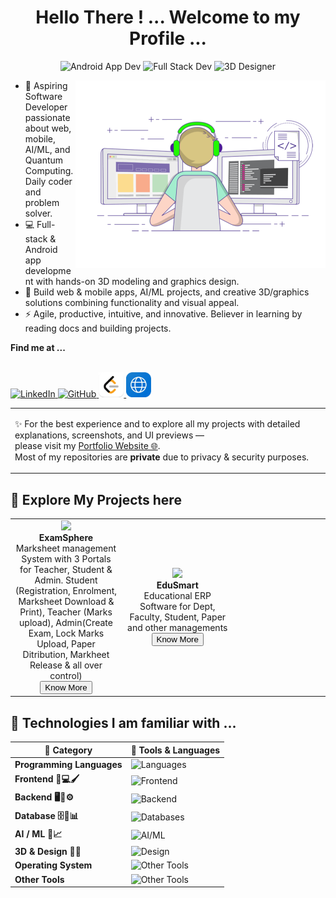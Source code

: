 <h1 align="center">Hello There ! ... Welcome to my Profile ... </h1>

<p align="center">
  <img src="https://img.shields.io/badge/-Android%20App%20Dev-16a34a?style=for-the-badge&logo=android&logoColor=white" alt="Android App Dev" />
  <img src="https://img.shields.io/badge/-Full%20Stack%20Software%20Developer-1d4ed8?style=for-the-badge&logo=visualstudiocode&logoColor=white" alt="Full Stack Dev" />
  <img src="https://img.shields.io/badge/-3D%20Graphics%20Designer-ea580c?style=for-the-badge&logo=blender&logoColor=white" alt="3D Designer" />
</p>


<img align="right" alt="Coding" width="400" src="https://raw.githubusercontent.com/devSouvik/devSouvik/master/gif3.gif">


- 🔭 Aspiring Software Developer passionate about web, mobile, AI/ML, and Quantum Computing. Daily coder and problem solver. 
- 💻 Full-stack & Android app development with hands-on 3D modeling and graphics design.
- 🤖 Build web & mobile apps, AI/ML projects, and creative 3D/graphics solutions combining functionality and visual appeal. 
- ⚡ Agile, productive, intuitive, and innovative. Believer in learning by reading docs and building projects.


<div align="">
<b>Find me at ... </b>
</div>
<br>
<p align="">
  <a href="https://www.linkedin.com/in/yourprofile" target="_blank">
    <img src="https://skillicons.dev/icons?i=linkedin" width="40" height="40" alt="LinkedIn" />
  </a>
  <a href="https://github.com/yourusername" target="_blank">
    <img src="https://skillicons.dev/icons?i=github" width="40" height="40" alt="GitHub" />
  </a>
  <a href="https://leetcode.com/yourusername" target="_blank">
    <img src="assets/leetcode.png" width="40" height="40" alt="LeetCode" />
  </a>
  <a href="https://agni-dev.vercel.app/" target="_blank">
    <img src="assets/website.png" width="40" height="40" alt="YouTube" />
  </a>
</p>

<table>
  <tr>
    <td>  

  ✨ For the best experience and to explore all my projects with detailed explanations, screenshots, and UI previews —<br>
  please visit my <a href="https://yourportfolio.com">Portfolio Website 🌐</a>.<br>
  Most of my repositories are <b>private</b> due to privacy & security purposes.
</td>
</tr>
</table>

## 🚀 Explore My Projects here 
<table>
<tr>
 <td align="center" width="200">
  <img src="https://www.svgrepo.com/show/393123/internet.svg" width="80"/><br>
  <b>ExamSphere</b> 
  <br>
  Marksheet management System with 3 Portals for Teacher, Student & Admin. Student (Registration, Enrolment, Marksheet Download & Print), Teacher (Marks upload), Admin(Create Exam, Lock Marks Upload, Paper Ditribution, Markheet Release & all over control)
  <br>
  <a href="projects/examsphere/readme.md">
   <Button>Know More</Button>
  </a>
</td>


<td align="center" width="200">
<img src="https://www.svgrepo.com/show/393123/internet.svg" width="80"/><br>
  <b>EduSmart</b>
  <br>
  Educational ERP Software for Dept, Faculty, Student, Paper and other managements
  <br>
  <a href="projects/smart_education">
   <Button>Know More</Button>
  </a>
</td>

<td align="center" width="200">
</td>
</tr>
</table>


## 🚀 Technologies I am familiar with ...
| 💼 Category                                 | 🚀 Tools & Languages                                                                                     |         
|---------------------------------------------|------------------------------------------------------------------------------------------------------------|
| **Programming Languages**                   | ![Languages](https://skillicons.dev/icons?i=java,python,c,cpp,kotlin,php,bash,dart)                        | 
|**Frontend 🎨💻🖌️**                         | ![Frontend](https://skillicons.dev/icons?i=html,css,js,bootstrap,tailwind,jquery,flutter,react)           |
| **Backend 🖥️🔧⚙️**                         | ![Backend](https://skillicons.dev/icons?i=django,php,nodejs,express,nextjs,kotlin,gcp,flask,wordpress)              | 
| **Database 🗄️💾📊**                        | ![Databases](https://skillicons.dev/icons?i=mysql,postgres,mongodb,sqlite,firebase,supabase)              |
| **AI / ML 🤖📈**                           | ![AI/ML](https://skillicons.dev/icons?i=sklearn)                                                           |
| **3D & Design 🍩🎨**                       | ![Design](https://skillicons.dev/icons?i=blender,photoshop,pr)                                             |
| **Operating System**                            | ![Other Tools](https://skillicons.dev/icons?i=ubuntu,kali,debian,linux,windows)                            |
| **Other Tools**                                 | ![Other Tools](https://skillicons.dev/icons?i=docker,git,github,netlify,postman,vercel)            |

<!--
# 📊GitHub Stats :
<table align="center">
<tr>
<td><img src="https://github-readme-stats.vercel.app/api?username=FireStackDev&theme=dark&hide_border=false&include_all_commits=true&count_private=true" />
</td>
<td>

 <img src="https://nirzak-streak-stats.vercel.app/?user=FireStackDev&theme=dark&hide_border=false"/>

</td>
</tr>
</table>
-->

<!-- ## 🚀 My Projects

 | 💼 Projects                  | Desc                            | 🚀 Tools & Languages             |
|------------------------------|------------------------------------|--------------------------------|
| **Employee Attendance App** (March, 2025) | Lightweight App for Employee Attendance Collection with Geofencing & Employee Image collection | ![Languages](https://skillicons.dev/icons?i=kotlin,js,gcp)|
| **ExamSphere** (2024) | Marksheet management System with 3 Portals for Teacher, Student & Admin. Student (Registration, Enrolment, Marksheet Download & Print), Teacher (Marks upload), Admin(Create Exam, Lock Marks Upload, Paper Ditribution, Markheet Release & all over control)  | ![Languages](https://skillicons.dev/icons?i=php,mysql,html) ![Languages](https://skillicons.dev/icons?i=css,js) |


 -->
